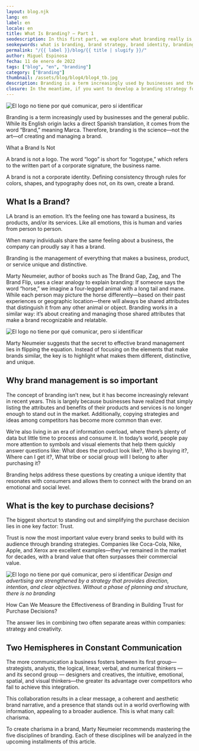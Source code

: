 ```yaml
---
layout: blog.njk
lang: en
label: en
locale: en
title: What Is Branding? – Part 1
seodescription: In this first part, we explore what branding really is, why it matters for any business, and how it extends beyond visuals. A clear introduction to the strategic value of branding.
seokeywords: what is branding, brand strategy, brand identity, branding vs logo, brand perception, marketing basics, visual identity, marker, mexico
permalink: "/{{ label }}/blog/{{ title | slugify }}/"
author: Miguel Espinosa
fecha: 11 de enero de 2022
tags: ["blog", "en", "branding"]
category: ["Branding"]
thumbnail: /assets/blog/blog4/blog4_tb.jpg
description: Branding is a term increasingly used by businesses and the general public. While its English origin lacks a direct Spanish translation, it comes from the word “Brand,” meaning Marca. Therefore, branding is the...
closure: In the meantime, if you want to develop a branding strategy for your business, contact us—we specialize in branding and brand management.
---
```


![El logo no tiene por qué comunicar, pero sí identificar](/assets/blog/blog4/blog4a.jpg)

Branding is a term increasingly used by businesses and the general public. While its English origin lacks a direct Spanish translation, it comes from the word “Brand,” meaning Marca. Therefore, branding is the science—not the art—of creating and managing a brand.

What a Brand Is Not

A brand is not a logo. The word “logo” is short for “logotype,” which refers to the written part of a corporate signature, the business name.

A brand is not a corporate identity. Defining consistency through rules for colors, shapes, and typography does not, on its own, create a brand.

## What Is a Brand?

LA brand is an emotion. It’s the feeling one has toward a business, its products, and/or its services. Like all emotions, this is human and varies from person to person.

When many individuals share the same feeling about a business, the company can proudly say it has a brand.

Branding is the management of everything that makes a business, product, or service unique and distinctive.

Marty Neumeier, author of books such as The Brand Gap, Zag, and The Brand Flip, uses a clear analogy to explain branding: If someone says the word “horse,” we imagine a four-legged animal with a long tail and mane. While each person may picture the horse differently—based on their past experiences or geographic location—there will always be shared attributes that distinguish it from any other animal or object. Branding works in a similar way: it’s about creating and managing those shared attributes that make a brand recognizable and relatable.

![El logo no tiene por qué comunicar, pero sí identificar](/assets/blog/blog4/blog4b.jpg)

Marty Neumeier suggests that the secret to effective brand management lies in flipping the equation. Instead of focusing on the elements that make brands similar, the key is to highlight what makes them different, distinctive, and unique.

## Why brand management is so important

The concept of branding isn’t new, but it has become increasingly relevant in recent years. This is largely because businesses have realized that simply listing the attributes and benefits of their products and services is no longer enough to stand out in the market. Additionally, copying strategies and ideas among competitors has become more common than ever.

We’re also living in an era of information overload, where there’s plenty of data but little time to process and consume it. In today’s world, people pay more attention to symbols and visual elements that help them quickly answer questions like: What does the product look like?, Who is buying it?, Where can I get it?, What tribe or social group will I belong to after purchasing it?

Branding helps address these questions by creating a unique identity that resonates with consumers and allows them to connect with the brand on an emotional and social level.

## What is the key to purchase decisions?

The biggest shortcut to standing out and simplifying the purchase decision lies in one key factor: Trust.

Trust is now the most important value every brand seeks to build with its audience through branding strategies. Companies like Coca-Cola, Nike, Apple, and Xerox are excellent examples—they’ve remained in the market for decades, with a brand value that often surpasses their commercial value.

![El logo no tiene por qué comunicar, pero sí identificar](/assets/blog/blog4/blog4c.jpg)
*Design and advertising are strengthened by a strategy that provides direction, intention, and clear objectives. Without a phase of planning and structure, there is no branding*

How Can We Measure the Effectiveness of Branding in Building Trust for Purchase Decisions?

The answer lies in combining two often separate areas within companies: strategy and creativity.

## Two Hemispheres in Constant Communication

The more communication a business fosters between its first group—strategists, analysts, the logical, linear, verbal, and numerical thinkers — and its second group — designers and creatives, the intuitive, emotional, spatial, and visual thinkers—the greater its advantage over competitors who fail to achieve this integration.

This collaboration results in a clear message, a coherent and aesthetic brand narrative, and a presence that stands out in a world overflowing with information, appealing to a broader audience. This is what many call: charisma.

To create charisma in a brand, Marty Neumeier recommends mastering the five disciplines of branding. Each of these disciplines will be analyzed in the upcoming installments of this article.